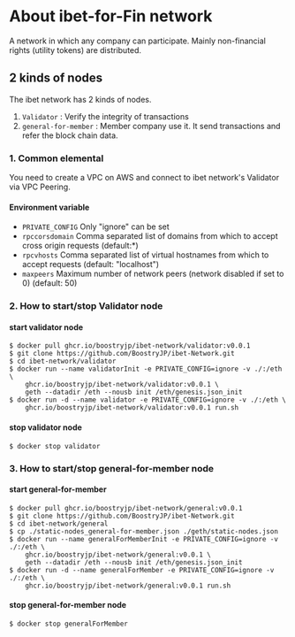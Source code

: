 # About ibet-for-Fin network
A network in which any company can participate. Mainly non-financial rights (utility tokens) are distributed.  

## 2 kinds of nodes
The ibet network has 2 kinds of nodes.  
1. `Validator` : Verify the integrity of transactions
2. `general-for-member` : Member company use it. It send transactions and refer the block chain data.  

### 1. Common elemental 
You need to create a VPC on AWS and connect to ibet network's Validator via VPC Peering.  

#### Environment variable

* `PRIVATE_CONFIG` Only "ignore" can be set  
* `rpccorsdomain` Comma separated list of domains from which to accept cross origin requests (default:*)  
* `rpcvhosts` Comma separated list of virtual hostnames from which to accept requests (default: "localhost")  
* `maxpeers` Maximum number of network peers (network disabled if set to 0) (default: 50)  

### 2. How to start/stop Validator node  

#### start validator node 

```
$ docker pull ghcr.io/boostryjp/ibet-network/validator:v0.0.1
$ git clone https://github.com/BoostryJP/ibet-Network.git
$ cd ibet-network/validator
$ docker run --name validatorInit -e PRIVATE_CONFIG=ignore -v ./:/eth \
    ghcr.io/boostryjp/ibet-network/validator:v0.0.1 \
    geth --datadir /eth --nousb init /eth/genesis.json_init
$ docker run -d --name validator -e PRIVATE_CONFIG=ignore -v ./:/eth \
    ghcr.io/boostryjp/ibet-network/validator:v0.0.1 run.sh 
```

#### stop validator node 

```
$ docker stop validator
```

### 3. How to start/stop general-for-member node  

#### start general-for-member   

```
$ docker pull ghcr.io/boostryjp/ibet-network/general:v0.0.1  
$ git clone https://github.com/BoostryJP/ibet-Network.git
$ cd ibet-network/general
$ cp ./static-nodes_general-for-member.json ./geth/static-nodes.json
$ docker run --name generalForMemberInit -e PRIVATE_CONFIG=ignore -v ./:/eth \
    ghcr.io/boostryjp/ibet-network/general:v0.0.1 \
    geth --datadir /eth --nousb init /eth/genesis.json_init
$ docker run -d --name generalForMember -e PRIVATE_CONFIG=ignore -v ./:/eth \
    ghcr.io/boostryjp/ibet-network/general:v0.0.1 run.sh 
```

#### stop general-for-member node 

```
$ docker stop generalForMember
```

